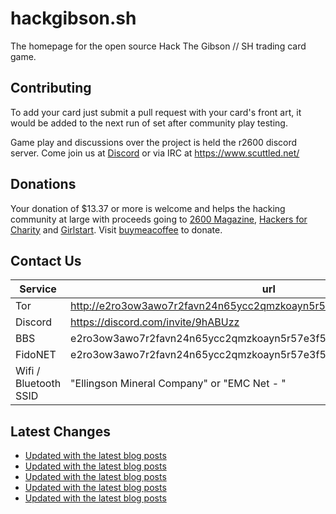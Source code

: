 # hackgibson.sh
The homepage for the open source Hack The Gibson // SH trading card game.


## Contributing

To add your card just submit a pull request with your card's front art, it would be added to the next run of set after community play testing.

Game play and discussions over the project is held the r2600 discord server. Come join us at [Discord](https://discord.com/invite/9hABUzz) or via IRC at https://www.scuttled.net/


## Donations

Your donation of $13.37 or more is welcome and helps the hacking community at large with proceeds going to [2600 Magazine](https://2600.com/), [Hackers for Charity](https://hackersforcharity.org) and [Girlstart](https://girlstart.org).  Visit [buymeacoffee](https://www.buymeacoffee.com/hackgibson.sh) to donate.


## Contact Us

Service | url
-|-
Tor | http://e2ro3ow3awo7r2favn24n65ycc2qmzkoayn5r57e3f56nvjwdcgg32ad.onion
Discord | https://discord.com/invite/9hABUzz
BBS | e2ro3ow3awo7r2favn24n65ycc2qmzkoayn5r57e3f56nvjwdcgg32ad.onion:23
FidoNET | e2ro3ow3awo7r2favn24n65ycc2qmzkoayn5r57e3f56nvjwdcgg32ad.onion:24554
Wifi / Bluetooth SSID | "Ellingson Mineral Company" or "EMC Net - <fidonet address>"

## Latest Changes
<!-- BLOG-POST-LIST:START -->
- [Updated with the latest blog posts](https://github.com/DFW2600/hackgibson.sh/commit/27776111e5f003a9da7aacb509859b60fbb73a54)
- [Updated with the latest blog posts](https://github.com/DFW2600/hackgibson.sh/commit/67a70f6e9f3d30fc2c8ea52222d1b4e8a282d346)
- [Updated with the latest blog posts](https://github.com/DFW2600/hackgibson.sh/commit/6ea9441ef2e9534f6c8e7be6db3c9c35fabbc9ea)
- [Updated with the latest blog posts](https://github.com/DFW2600/hackgibson.sh/commit/8aed6e2e3cf11361cae6c0788d449fe9674ccb13)
- [Updated with the latest blog posts](https://github.com/DFW2600/hackgibson.sh/commit/cd9838eeb05de99c5708fc06b9aabf5a29ededc0)
<!-- BLOG-POST-LIST:END -->
